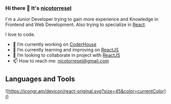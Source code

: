 ### Hi there 👋 It's [nicotorresel](https://www.linkedin.com/in/nicolas-torresel-1b612015b/)

I'm a Junior Developer trying to gain more experience and Knowledge in Frontend and Web Development. Also trying to specialize in [React](https://reactjs.org/).

I love to code.



- 🔭 I’m currently working on [CoderHouse](https://www.coderhouse.com)
- 🌱 I’m currently learning and improving on [ReactJS](https://reactjs.org/)
- 👯 I’m looking to collaborate in project with [ReactJS](https://reactjs.org/)
- 📫 How to reach me: nicotorresel@gmail.com

## Languages and Tools

![https://icongr.am/devicon/react-original.svg?size=45&color=currentColor]()

